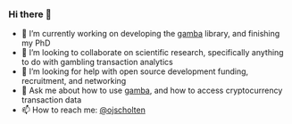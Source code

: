 ### Hi there 👋

- 🔭 I’m currently working on developing the [gamba](https://github.com/gamba-dev/gamba) library, and finishing my PhD
- 👯 I’m looking to collaborate on scientific research, specifically anything to do with gambling transaction analytics
- 🤔 I’m looking for help with open source development funding, recruitment, and networking
- 💬 Ask me about how to use [gamba](https://github.com/gamba-dev/gamba), and how to access cryptocurrency transaction data
- 📫 How to reach me: [@ojscholten](https://twitter.com/ojscholten)
